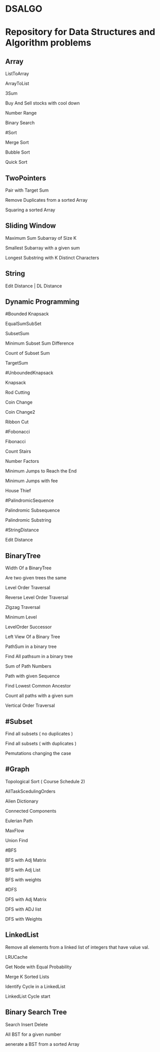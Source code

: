 # DSALGO
# Repository for Data Structures and Algorithm problems

Array
-----

ListToArray

ArrayToList

3Sum

Buy And Sell stocks with cool down

Number Range

Binary Search

#Sort

Merge Sort

Bubble Sort

Quick Sort

TwoPointers
------------

Pair with Target Sum

Remove Duplicates from a sorted Array

Squaring a sorted Array


Sliding Window
--------------

Maximum Sum Subarray of Size K

Smallest Subarray with a given sum

Longest Substring with K Distinct Characters


String
------

Edit Distance | DL Distance

Dynamic Programming
-------------------

#Bounded Knapsack

EqualSumSubSet

SubsetSum

Minimum Subset Sum Difference

Count of Subset Sum

TargetSum

#UnboundedKnapsack

Knapsack

Rod Cutting

Coin Change

Coin Change2

Ribbon Cut

#Fobonacci

Fibonacci

Count Stairs

Number Factors

Minimum Jumps to Reach the End

Minimum Jumps with fee

House Thief

#PalindromicSequence

Palindromic Subsequence

Palindromic Substring


#StringDistance

Edit Distance


BinaryTree
----------
Width Of a BinaryTree

Are two given trees the same

Level Order Traversal

Reverse Level Order Traversal

ZIgzag Traversal

Minimum Level

LevelOrder Successor

Left View Of a Binary Tree

PathSum in a binary tree

Find All pathsum in a binary tree

Sum of Path Numbers

Path with given Sequence

Find Lowest Common Ancestor

Count all paths with a given sum

Vertical Order Traversal

#Subset
------
Find all subsets ( no duplicates )

Find all subsets ( with duplicates )

Pemutations changing the case

#Graph
------
Topological Sort ( Course Schedule 2)

AllTaskScedulingOrders

Alien Dictionary

Connected Components

Eulerian Path

MaxFlow

Union Find

#BFS

BFS with Adj Matrix

BFS with Adj List

BFS with weights

#DFS

DFS with Adj Matrix

DFS with ADJ list

DFS with Weights

LinkedList
----------

Remove all elements from a linked list of integers that have value val.

LRUCache

Get Node with Equal Probability

Merge K Sorted Lists

Identify Cycle in a LinkedList

LinkedList Cycle start

Binary Search Tree
------------------

Search Insert Delete

All BST for a given number

aenerate a BST from a sorted Array

